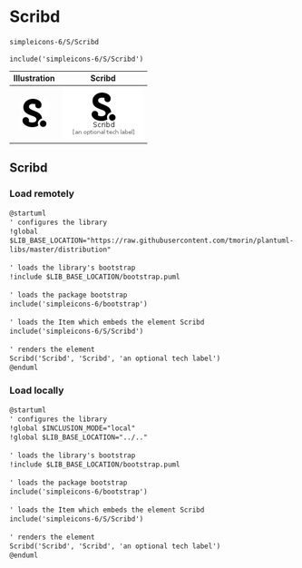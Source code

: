 # Scribd


```text
simpleicons-6/S/Scribd
```

```text
include('simpleicons-6/S/Scribd')
```



| Illustration | Scribd |
| :---: | :---: |
| ![illustration for Illustration](../../simpleicons-6/S/Scribd.png) | ![illustration for Scribd](../../simpleicons-6/S/Scribd.Local.png) |




## Scribd

### Load remotely
```plantuml
@startuml
' configures the library
!global $LIB_BASE_LOCATION="https://raw.githubusercontent.com/tmorin/plantuml-libs/master/distribution"

' loads the library's bootstrap
!include $LIB_BASE_LOCATION/bootstrap.puml

' loads the package bootstrap
include('simpleicons-6/bootstrap')

' loads the Item which embeds the element Scribd
include('simpleicons-6/S/Scribd')

' renders the element
Scribd('Scribd', 'Scribd', 'an optional tech label')
@enduml
```

### Load locally
```plantuml
@startuml
' configures the library
!global $INCLUSION_MODE="local"
!global $LIB_BASE_LOCATION="../.."

' loads the library's bootstrap
!include $LIB_BASE_LOCATION/bootstrap.puml

' loads the package bootstrap
include('simpleicons-6/bootstrap')

' loads the Item which embeds the element Scribd
include('simpleicons-6/S/Scribd')

' renders the element
Scribd('Scribd', 'Scribd', 'an optional tech label')
@enduml
```

